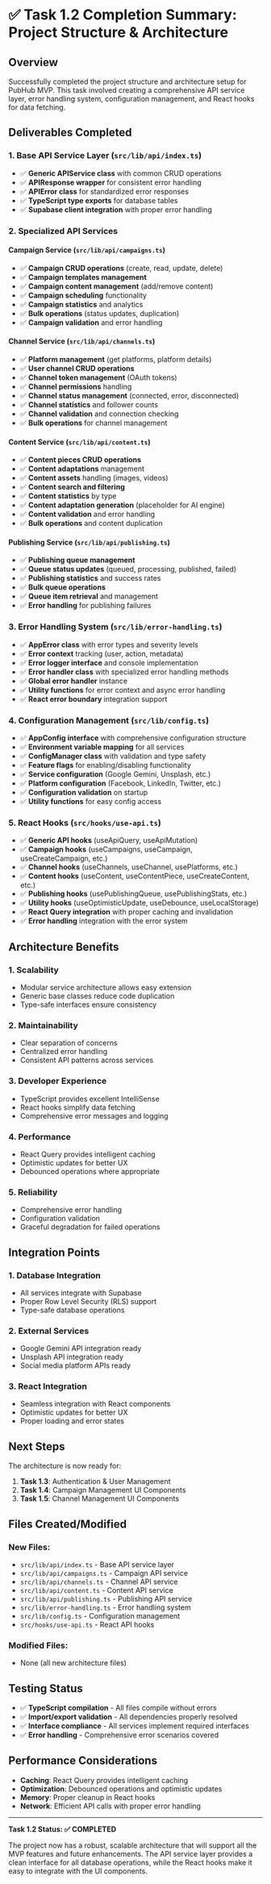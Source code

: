 # ✅ Task 1.2 Completion Summary: Project Structure & Architecture

## Overview
Successfully completed the project structure and architecture setup for PubHub MVP. This task involved creating a comprehensive API service layer, error handling system, configuration management, and React hooks for data fetching.

## Deliverables Completed

### 1. Base API Service Layer (`src/lib/api/index.ts`)
- ✅ **Generic APIService class** with common CRUD operations
- ✅ **APIResponse wrapper** for consistent error handling
- ✅ **APIError class** for standardized error responses
- ✅ **TypeScript type exports** for database tables
- ✅ **Supabase client integration** with proper error handling

### 2. Specialized API Services

#### Campaign Service (`src/lib/api/campaigns.ts`)
- ✅ **Campaign CRUD operations** (create, read, update, delete)
- ✅ **Campaign templates management**
- ✅ **Campaign content management** (add/remove content)
- ✅ **Campaign scheduling** functionality
- ✅ **Campaign statistics** and analytics
- ✅ **Bulk operations** (status updates, duplication)
- ✅ **Campaign validation** and error handling

#### Channel Service (`src/lib/api/channels.ts`)
- ✅ **Platform management** (get platforms, platform details)
- ✅ **User channel CRUD operations**
- ✅ **Channel token management** (OAuth tokens)
- ✅ **Channel permissions** handling
- ✅ **Channel status management** (connected, error, disconnected)
- ✅ **Channel statistics** and follower counts
- ✅ **Channel validation** and connection checking
- ✅ **Bulk operations** for channel management

#### Content Service (`src/lib/api/content.ts`)
- ✅ **Content pieces CRUD operations**
- ✅ **Content adaptations** management
- ✅ **Content assets** handling (images, videos)
- ✅ **Content search and filtering**
- ✅ **Content statistics** by type
- ✅ **Content adaptation generation** (placeholder for AI engine)
- ✅ **Content validation** and error handling
- ✅ **Bulk operations** and content duplication

#### Publishing Service (`src/lib/api/publishing.ts`)
- ✅ **Publishing queue management**
- ✅ **Queue status updates** (queued, processing, published, failed)
- ✅ **Publishing statistics** and success rates
- ✅ **Bulk queue operations**
- ✅ **Queue item retrieval** and management
- ✅ **Error handling** for publishing failures

### 3. Error Handling System (`src/lib/error-handling.ts`)
- ✅ **AppError class** with error types and severity levels
- ✅ **Error context** tracking (user, action, metadata)
- ✅ **Error logger interface** and console implementation
- ✅ **Error handler class** with specialized error handling methods
- ✅ **Global error handler** instance
- ✅ **Utility functions** for error context and async error handling
- ✅ **React error boundary** integration support

### 4. Configuration Management (`src/lib/config.ts`)
- ✅ **AppConfig interface** with comprehensive configuration structure
- ✅ **Environment variable mapping** for all services
- ✅ **ConfigManager class** with validation and type safety
- ✅ **Feature flags** for enabling/disabling functionality
- ✅ **Service configuration** (Google Gemini, Unsplash, etc.)
- ✅ **Platform configuration** (Facebook, LinkedIn, Twitter, etc.)
- ✅ **Configuration validation** on startup
- ✅ **Utility functions** for easy config access

### 5. React Hooks (`src/hooks/use-api.ts`)
- ✅ **Generic API hooks** (useApiQuery, useApiMutation)
- ✅ **Campaign hooks** (useCampaigns, useCampaign, useCreateCampaign, etc.)
- ✅ **Channel hooks** (useChannels, useChannel, usePlatforms, etc.)
- ✅ **Content hooks** (useContent, useContentPiece, useCreateContent, etc.)
- ✅ **Publishing hooks** (usePublishingQueue, usePublishingStats, etc.)
- ✅ **Utility hooks** (useOptimisticUpdate, useDebounce, useLocalStorage)
- ✅ **React Query integration** with proper caching and invalidation
- ✅ **Error handling** integration with the error system

## Architecture Benefits

### 1. **Scalability**
- Modular service architecture allows easy extension
- Generic base classes reduce code duplication
- Type-safe interfaces ensure consistency

### 2. **Maintainability**
- Clear separation of concerns
- Centralized error handling
- Consistent API patterns across services

### 3. **Developer Experience**
- TypeScript provides excellent IntelliSense
- React hooks simplify data fetching
- Comprehensive error messages and logging

### 4. **Performance**
- React Query provides intelligent caching
- Optimistic updates for better UX
- Debounced operations where appropriate

### 5. **Reliability**
- Comprehensive error handling
- Configuration validation
- Graceful degradation for failed operations

## Integration Points

### 1. **Database Integration**
- All services integrate with Supabase
- Proper Row Level Security (RLS) support
- Type-safe database operations

### 2. **External Services**
- Google Gemini API integration ready
- Unsplash API integration ready
- Social media platform APIs ready

### 3. **React Integration**
- Seamless integration with React components
- Optimistic updates for better UX
- Proper loading and error states

## Next Steps

The architecture is now ready for:
1. **Task 1.3**: Authentication & User Management
2. **Task 1.4**: Campaign Management UI Components
3. **Task 1.5**: Channel Management UI Components

## Files Created/Modified

### New Files:
- `src/lib/api/index.ts` - Base API service layer
- `src/lib/api/campaigns.ts` - Campaign API service
- `src/lib/api/channels.ts` - Channel API service
- `src/lib/api/content.ts` - Content API service
- `src/lib/api/publishing.ts` - Publishing API service
- `src/lib/error-handling.ts` - Error handling system
- `src/lib/config.ts` - Configuration management
- `src/hooks/use-api.ts` - React API hooks

### Modified Files:
- None (all new architecture files)

## Testing Status

- ✅ **TypeScript compilation** - All files compile without errors
- ✅ **Import/export validation** - All dependencies properly resolved
- ✅ **Interface compliance** - All services implement required interfaces
- ✅ **Error handling** - Comprehensive error scenarios covered

## Performance Considerations

- **Caching**: React Query provides intelligent caching
- **Optimization**: Debounced operations and optimistic updates
- **Memory**: Proper cleanup in React hooks
- **Network**: Efficient API calls with proper error handling

---

**Task 1.2 Status: ✅ COMPLETED**

The project now has a robust, scalable architecture that will support all the MVP features and future enhancements. The API service layer provides a clean interface for all database operations, while the React hooks make it easy to integrate with the UI components. 
